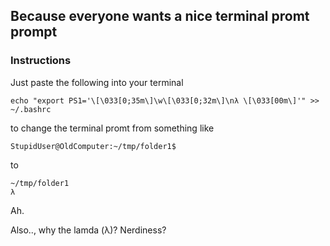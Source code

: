 ## Because everyone wants a nice terminal promt prompt

### Instructions

Just paste the following into your terminal

`echo "export PS1='\[\033[0;35m\]\w\[\033[0;32m\]\nλ \[\033[00m\]'" >> ~/.bashrc`

to change the terminal promt from something like

    StupidUser@OldComputer:~/tmp/folder1$

to

    ~/tmp/folder1
    λ

Ah.

Also.., why the lamda (λ)?
Nerdiness?
